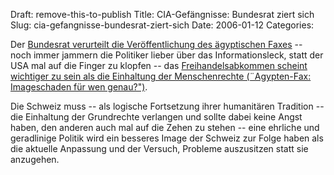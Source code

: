 Draft: remove-this-to-publish
Title: CIA-Gefängnisse: Bundesrat ziert sich
Slug: cia-gefangnisse-bundesrat-ziert-sich
Date: 2006-01-12
Categories:

Der [Bundesrat verurteilt die Veröffentlichung des ägyptischen Faxes](http://www.baz.ch/news/index.cfm?keyID=17CD2E0A-DF54-4CBB-95FF9E386784539B&startpage=1&ObjectID=B99781FB-1422-0CEF-701CE048D5D04583) -- noch immer jammern die Politiker lieber über das Informationsleck, statt der USA mal auf die Finger zu klopfen -- das [Freihandelsabkommen scheint wichtiger zu sein als die Einhaltung der Menschenrechte (¨Agypten-Fax: Imageschaden für wen genau?")](http://www.kyriacou.ch/).

Die Schweiz muss -- als logische Fortsetzung ihrer humanitären Tradition -- die Einhaltung der Grundrechte verlangen und sollte dabei keine Angst haben, den anderen auch mal auf die Zehen zu stehen -- eine ehrliche und geradlinige Politik wird ein besseres Image der Schweiz zur Folge haben als die aktuelle Anpassung und der Versuch, Probleme auszusitzen statt sie anzugehen.
